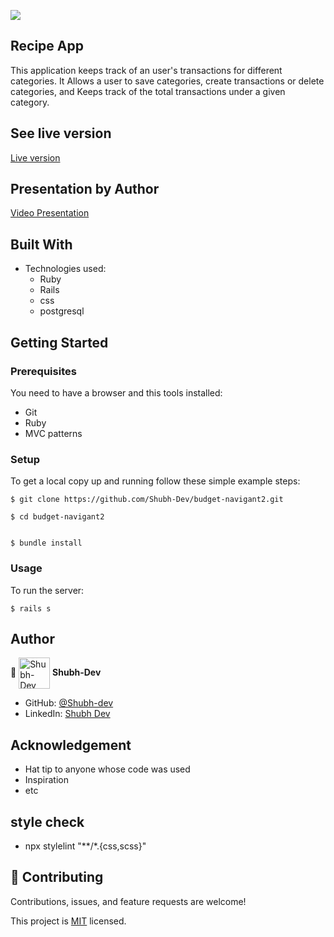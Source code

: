 ![](https://img.shields.io/badge/Microverse-blueviolet)


## Recipe App
This application keeps track of an user's transactions for different categories. It Allows a user to save categories, create transactions or delete categories, and Keeps track of the total transactions under a given category.

## See live version

[Live version](https://still-coast-22556.herokuapp.com/)

## Presentation by Author

[Video Presentation](https://www.loom.com/share/aa0f946aaeff462e8c0bddbac4696ca5) 

## Built With

- Technologies used:
  - Ruby
  - Rails
  - css
  - postgresql


## Getting Started

### Prerequisites

You need to have a browser and this tools installed:

- Git
- Ruby
- MVC patterns

### Setup

To get a local copy up and running follow these simple example steps:

```
$ git clone https://github.com/Shubh-Dev/budget-navigant2.git
```

```
$ cd budget-navigant2
```

```
```

```
$ bundle install
```

### Usage

To run the server:

```
$ rails s
```

## Author

👤 <a href="https://github.com/Shubh-Dev" target="blank"><img align="center"
      src="https://avatars.githubusercontent.com/u/46110284?v=4"
      alt="Shubh-Dev" height="50" width="50"/></a> **Shubh-Dev**

- GitHub: [@Shubh-dev](https://github.com/Shubh-Dev)
- LinkedIn: [Shubh Dev](https://www.linkedin.com/in/shubhscb/)

## Acknowledgement
- Hat tip to anyone whose code was used
- Inspiration
- etc

## style check
- npx stylelint "**/*.{css,scss}"

## 🤝 Contributing

Contributions, issues, and feature requests are welcome!

This project is [MIT](./LICENSE.md) licensed.

